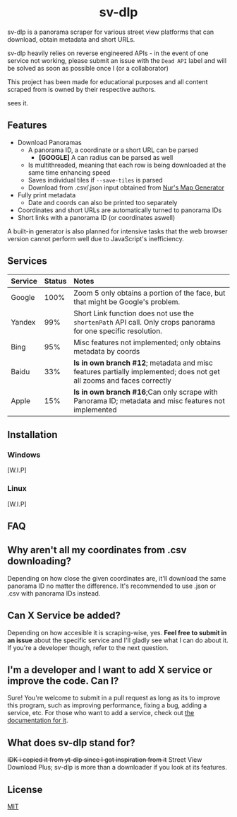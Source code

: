 <h1 align="center">
    <b>
        sv-dlp
    </b>
</h1>

sv-dlp is a panorama scraper for various street view platforms that can download, 
obtain metadata and short URLs.

sv-dlp heavily relies on reverse engineered APIs - in the event of one service
not working, please submit an issue with the `Dead API` label 
and will be solved as soon as possible once I (or a collaborator)

This project has been made for educational purposes and all content scraped from
is owned by their respective authors.

sees it.

## **Features**
- Download Panoramas
    - A panorama ID, a coordinate or a short URL can be parsed
        - **[GOOGLE]** A can radius can be parsed as well 
    - Is multithreaded, meaning that each row is being downloaded at the same time enhancing speed
    - Saves individual tiles if `--save-tiles` is parsed
    - Download from .csv/.json input obtained from [Nur's Map Generator](https://map-generator-flax.vercel.app/)
- Fully print metadata
    - Date and coords can also be printed too separately
- Coordinates and short URLs are automatically turned to panorama IDs
- Short links with a panorama ID (or coordinates aswell)

A built-in generator is also planned for intensive tasks that the web browser version cannot perform well due to JavaScript's inefficiency.

## **Services**
Service|Status|Notes
:------|:-----|:----
Google |100%  |Zoom 5 only obtains a portion of the face, but that might be Google's problem.
Yandex |99%   |Short Link function does not use the `shortenPath` API call. Only crops panorama for one specific resolution.
Bing   |95%   |Misc features not implemented; only obtains metadata by coords
Baidu  |33%   |**Is in own branch #12**; metadata and misc features partially implemented; does not get all zooms and faces correctly
Apple  |15%   |**Is in own branch #16**;Can only scrape with Panorama ID; metadata and misc features not implemented

## **Installation**
### **Windows**
[W.I.P]
### **Linux**
[W.I.P]

## **FAQ**
## **Why aren't all my coordinates from .csv downloading?**
Depending on how close the given coordinates are, it'll download the same panorama ID no matter the difference. It's recommended to use .json or .csv with panorama IDs instead.
## **Can X Service be added?**
Depending on how accesible it is scraping-wise, yes.
**Feel free to submit in an issue** about the specific service and I'll gladly see what I can do about it. If you're a developer though, refer to the next question.
## **I'm a developer and I want to add X service or improve the code. Can I?**
Sure! You're welcome to submit in a pull request as long as its to improve
this program, such as improving performance, fixing a bug, adding a service, etc.
For those who want to add a service, check out [the documentation for it](https://github.com/juanpisuribe13/sv-dlp/blob/master/extractor/README.md).
## **What does sv-dlp stand for?**
~~IDK i copied it from yt-dlp since I got inspiration from it~~ Street View Download Plus; sv-dlp is more than a downloader if you look at its features.

## **License**
[MIT](https://raw.githubusercontent.com/juanpisuribe13/sv-dlp/master/LICENSE)
